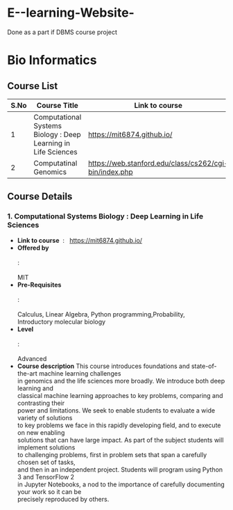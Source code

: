 # E--learning-Website-
Done as a part if DBMS course project

<!-- For bioinformatics we will be following stanford courses.

https://web.stanford.edu/class/cs262/cgi-bin/index.php

https://web.stanford.edu/class/cs273a/cgi-bin/ -->

# Bio Informatics   

## Course List
S.No | Course Title | Link to course
------------ | ------------- | ---------
1 | Computational Systems Biology : Deep Learning in Life Sciences | https://mit6874.github.io/ 
2 | Computatinal Genomics | https://web.stanford.edu/class/cs262/cgi-bin/index.php


## Course Details
### 1. Computational Systems Biology : Deep Learning in Life Sciences
   * **Link to course**&nbsp;&nbsp;:&nbsp;&nbsp; https://mit6874.github.io/ 
   * **Offered by**     <br/><br/>         :  <br/><br/> MIT 
   * **Pre-Requisites**   <br/><br/>       : <br/><br/>  Calculus, Linear Algebra, Python programming,Probability,   
                                     Introductory molecular biology
   * **Level**             <br/><br/>      :<br/><br/>   Advanced
   * **Course description** 
       This course introduces foundations and state-of-the-art machine learning challenges    
       in genomics and the life sciences more broadly. We introduce both deep learning and    
       classical machine learning approaches to key problems, comparing and contrasting their   
       power and limitations.    We seek to enable students to evaluate a wide variety of solutions   
       to key problems we face in this rapidly developing field, and to execute on new enabling    
       solutions that can have large impact. As part of the subject students will implement solutions    
       to challenging problems, first in problem sets that span a carefully chosen set of tasks,    
       and then in an independent project. Students will program using Python 3 and TensorFlow 2    
       in Jupyter Notebooks, a nod to the importance of carefully documenting your work so it can be   
       precisely reproduced by others.




